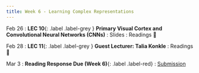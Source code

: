 ```yaml
---
title: Week 6 - Learning Complex Representations
---
```


Feb 26
:  **LEC 10**{: .label .label-grey } **Primary Visual Cortex and Convolutional Neural Networks (CNNs)**
    : Slides
: Readings 📖

Feb 28
: **LEC 11**{: .label .label-grey } **Guest Lecturer: Talia Konkle**
: Readings 📖

Mar 3
: **Reading Response Due (Week 6)**{: .label .label-red}
    : [Submission](https://canvas.harvard.edu/courses/129605/assignments/794075)

<!--
: * [Face Values (Scientific American)]
🎥
-->

<!--
: * [A beginner’s guide to dimensionality reduction in machine learning](https://canvas.harvard.edu/files/14472118/download?download_frd=1)
: * [Making faces in the brain](https://canvas.harvard.edu/files/14472119/download?download_frd=1)
:  **(Take-home) MIDTERM handed out**{: .label .label-green } 
    : [Midterm](https://canvas.harvard.edu/files/14488382/download?download_frd=1) / [tex](https://canvas.harvard.edu/files/14488384/download?download_frd=1)
-->

